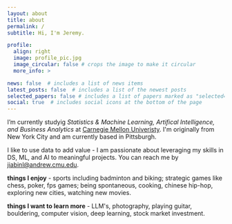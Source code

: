```yaml
---
layout: about
title: about
permalink: /
subtitle: Hi, I'm Jeremy.

profile:
  align: right
  image: profile_pic.jpg
  image_circular: false # crops the image to make it circular
  more_info: >

news: false  # includes a list of news items
latest_posts: false  # includes a list of the newest posts
selected_papers: false # includes a list of papers marked as "selected={true}"
social: true  # includes social icons at the bottom of the page
---
```


I’m currently studyig <em>Statistics & Machine Learning, Artifical Intelligence, and Business Analytics</em> at <a href='https://www.cmu.edu/'>Carnegie Mellon Univeristy</a>. I'm originally from New York City and am currently based in Pittsburgh.

I like to use data to add value - I am passionate about leveraging my skills in DS, ML, and AI to meaningful projects. You can reach me by [jiabinl@andrew.cmu.edu](mailto:“jiabinl@andrew.cmu.edu").

<strong>things I enjoy</strong> - sports including badminton and biking; strategic games like chess, poker, fps games; being spontaneous, cooking, chinese hip-hop, exploring new cities, watching new movies. 

<strong>things I want to learn more</strong> - LLM's, photography, playing guitar, bouldering, computer vision, deep learning, stock market investment.